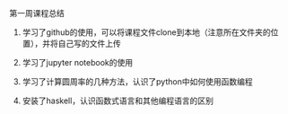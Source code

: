 第一周课程总结

1. 学习了github的使用，可以将课程文件clone到本地（注意所在文件夹的位置），并将自己写的文件上传

2. 学习了jupyter notebook的使用
3. 学习了计算圆周率的几种方法，认识了python中如何使用函数编程
4. 安装了haskell，认识函数式语言和其他编程语言的区别

